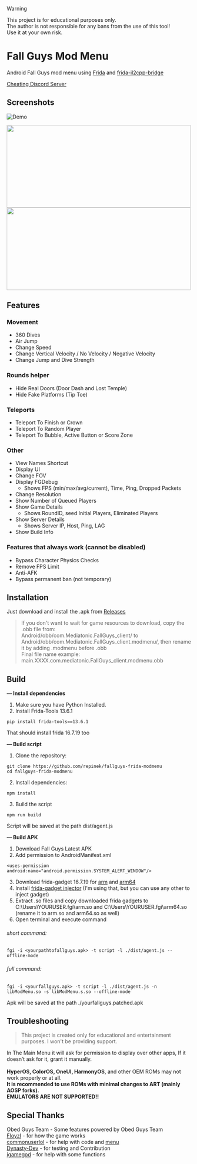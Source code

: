 > [!WARNING]  
> This project is for educational purposes only.  
> The author is not responsible for any bans from the use of this tool!  
> Use it at your own risk.

# Fall Guys Mod Menu
Android Fall Guys mod menu using [Frida](https://frida.re/) and [frida-il2cpp-bridge](https://github.com/vfsfitvnm/frida-il2cpp-bridge) <br>

[Cheating Discord Server](https://discord.gg/cNFJ73P6p3)

## Screenshots
![Demo](https://github.com/user-attachments/assets/57b9a4cd-3a62-47b7-8a3e-17dc801ea0b3)

<img src="https://github.com/user-attachments/assets/59ddff53-6dc1-49cc-8396-4243bb3c096a" width="500" height="224"/>
<img src="https://github.com/user-attachments/assets/f2164534-1700-4ba6-b681-576dca29583d" width="500" height="224"/>

## Features 

### Movement
- 360 Dives
- Air Jump
- Change Speed
- Change Vertical Velocity / No Velocity / Negative Velocity
- Change Jump and Dive Strength

### Rounds helper
- Hide Real Doors (Door Dash and Lost Temple)
- Hide Fake Platforms (Tip Toe)

### Teleports
- Teleport To Finish or Crown
- Teleport To Random Player
- Teleport To Bubble, Active Button or Score Zone

### Other
- View Names Shortcut
- Display UI
- Change FOV
- Display FGDebug
  - Shows FPS (min/max/avg/current), Time, Ping, Dropped Packets
- Change Resolution
- Show Number of Queued Players
- Show Game Details
  - Shows RoundID, seed Initial Players, Eliminated Players
- Show Server Details
  - Shows Server IP, Host, Ping, LAG
- Show Build Info

### Features that always work (cannot be disabled)
- Bypass Character Physics Checks
- Remove FPS Limit
- Anti-AFK
- Bypass permanent ban (not temporary)
  
## Installation
Just download and install the .apk from [Releases](https://github.com/repinek/fallguys-frida-modmenu/releases/latest)
> If you don't want to wait for game resources to download, copy the .obb file from: <br>
> Android/obb/com.Mediatonic.FallGuys_client/ to <br>
> Android/obb/com.Mediatonic.FallGuys_client.modmenu/, then rename it by adding .modmenu before .obb <br>
> Final file name example: main.XXXX.com.mediatonic.FallGuys_client.modmenu.obb <br>

## Build 
**— Install dependencies**
1. Make sure you have Python Installed. 
2. Install Frida-Tools 13.6.1
```
pip install frida-tools==13.6.1
```
That should install frida 16.7.19 too <br>

**— Build script**
1. Clone the repository:
```
git clone https://github.com/repinek/fallguys-frida-modmenu
cd fallguys-frida-modmenu
```
2. Install dependencies:
``` 
npm install 
```
3. Build the script
```
npm run build
```
Script will be saved at the path dist/agent.js <br>

**— Build APK**
1. Download Fall Guys Latest APK
2. Add permission to AndroidManifest.xml
```
<uses-permission android:name="android.permission.SYSTEM_ALERT_WINDOW"/>
```
3. Download frida-gadget 16.7.19 for [arm](https://github.com/frida/frida/releases/download/16.7.19/frida-gadget-16.7.19-android-arm.so.xz) and [arm64](https://github.com/frida/frida/releases/download/16.7.19/frida-gadget-16.7.19-android-arm64.so.xz)
4. Install [frida-gadget injector](https://github.com/commonuserlol/fgi) (I'm using that, but you can use any other to inject gadget)
5. Extract .so files and copy downloaded frida gadgets to C:\Users\YOURUSER\.fgi\arm.so and C:\Users\YOURUSER\.fgi\arm64.so (rename it to arm.so and arm64.so as well)
6. Open terminal and execute command 
###### short command:
```
fgi -i <yourpathtofallguys.apk> -t script -l ./dist/agent.js --offline-mode
```
###### full command:
```
fgi -i <yourfallguys.apk> -t script -l ./dist/agent.js -n libModMenu.so -s libModMenu.s.so --offline-mode
```
Apk will be saved at the path ./yourfallguys.patched.apk 

## Troubleshooting  
> This project is created only for educational and entertainment purposes. I won't be providing support.

In The Main Menu it will ask for permission to display over other apps, If it doesn’t ask for it, grant it manually. <br><br>
**HyperOS, ColorOS, OneUI, HarmonyOS**, and other OEM ROMs may not work properly or at all. <br>
**It is recommended to use ROMs with minimal changes to ART (mainly AOSP forks).** <br>
**EMULATORS ARE NOT SUPPORTED!!** <br>

## Special Thanks
Obed Guys Team - Some features powered by Obed Guys Team <br>
[FloyzI](https://github.com/FloyzI) - for how the game works <br>
[commonuserlol](https://github.com/commonuserlol) - for help with code and [menu](https://github.com/commonuserlol/frida-java-menu) <br>
[Dynasty-Dev](https://github.com/Dynasty-Dev) - for testing and Contribution <br>
[igamegod](https://github.com/igamegod) - for help with some functions
